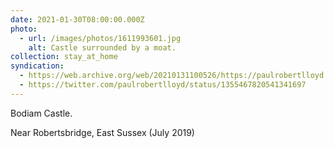```yaml
---
date: 2021-01-30T08:00:00.000Z
photo:
  - url: /images/photos/1611993601.jpg
    alt: Castle surrounded by a moat.
collection: stay_at_home
syndication:
  - https://web.archive.org/web/20210131100526/https://paulrobertlloyd.com/photos/1611993600/
  - https://twitter.com/paulrobertlloyd/status/1355467820541341697
---
```

Bodiam Castle.

Near Robertsbridge, East Sussex (July 2019)
